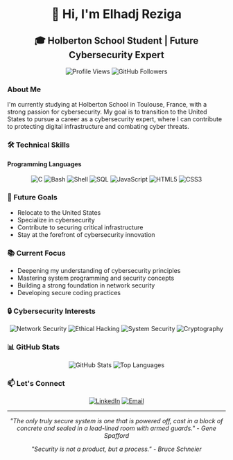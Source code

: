 <div align="center">
  
# 👋 Hi, I'm Elhadj Reziga

## 🎓 Holberton School Student | Future Cybersecurity Expert

![Profile Views](https://komarev.com/ghpvc/?username=hedjouj&color=blueviolet)
![GitHub Followers](https://img.shields.io/github/followers/hedjouj?style=social)

</div>

### About Me
I'm currently studying at Holberton School in Toulouse, France, with a strong passion for cybersecurity. My goal is to transition to the United States to pursue a career as a cybersecurity expert, where I can contribute to protecting digital infrastructure and combating cyber threats.

### 🛠️ Technical Skills

#### Programming Languages
<div align="center">
  
![C](https://img.shields.io/badge/C-00599C?style=for-the-badge&logo=c&logoColor=white&labelColor=00599C&color=white)
![Bash](https://img.shields.io/badge/Bash-4EAA25?style=for-the-badge&logo=gnu-bash&logoColor=white&labelColor=4EAA25&color=white)
![Shell](https://img.shields.io/badge/Shell_Script-89E051?style=for-the-badge&logo=gnu-bash&logoColor=black&labelColor=89E051&color=black)
![SQL](https://img.shields.io/badge/SQL-4479A1?style=for-the-badge&logo=mysql&logoColor=white&labelColor=4479A1&color=white)
![JavaScript](https://img.shields.io/badge/JavaScript-F7DF1E?style=for-the-badge&logo=javascript&logoColor=black&labelColor=F7DF1E&color=black)
![HTML5](https://img.shields.io/badge/HTML5-E34F26?style=for-the-badge&logo=html5&logoColor=white&labelColor=E34F26&color=white)
![CSS3](https://img.shields.io/badge/CSS3-1572B6?style=for-the-badge&logo=css3&logoColor=white&labelColor=1572B6&color=white)

</div>

### 🎯 Future Goals
- Relocate to the United States
- Specialize in cybersecurity
- Contribute to securing critical infrastructure
- Stay at the forefront of cybersecurity innovation

### 📚 Current Focus
- Deepening my understanding of cybersecurity principles
- Mastering system programming and security concepts
- Building a strong foundation in network security
- Developing secure coding practices

### 🔒 Cybersecurity Interests
<div align="center">
  
![Network Security](https://img.shields.io/badge/Network_Security-2C5282?style=for-the-badge&logo=cisco&logoColor=white)
![Ethical Hacking](https://img.shields.io/badge/Ethical_Hacking-2C5282?style=for-the-badge&logo=linux&logoColor=white)
![System Security](https://img.shields.io/badge/System_Security-2C5282?style=for-the-badge&logo=windows&logoColor=white)
![Cryptography](https://img.shields.io/badge/Cryptography-2C5282?style=for-the-badge&logo=keybase&logoColor=white)

</div>

### 📊 GitHub Stats
<div align="center">
  
![GitHub Stats](https://github-readme-stats.vercel.app/api?username=hedjouj&show_icons=true&theme=dark)
![Top Languages](https://github-readme-stats.vercel.app/api/top-langs/?username=hedjouj&layout=compact&theme=dark)

</div>

### 📫 Let's Connect
<div align="center">
  
[![LinkedIn](https://img.shields.io/badge/LinkedIn-0077B5?style=for-the-badge&logo=linkedin&logoColor=white)](https://www.linkedin.com/in/elhadj-reziga-503b82ab/)
[![Email](https://img.shields.io/badge/Email-D14836?style=for-the-badge&logo=gmail&logoColor=white)](mailto:messaoui.elhadj@hotmail.fr)

</div>

---

<div align="center">

*"The only truly secure system is one that is powered off, cast in a block of concrete and sealed in a lead-lined room with armed guards." - Gene Spafford*

*"Security is not a product, but a process." - Bruce Schneier*

</div> 
